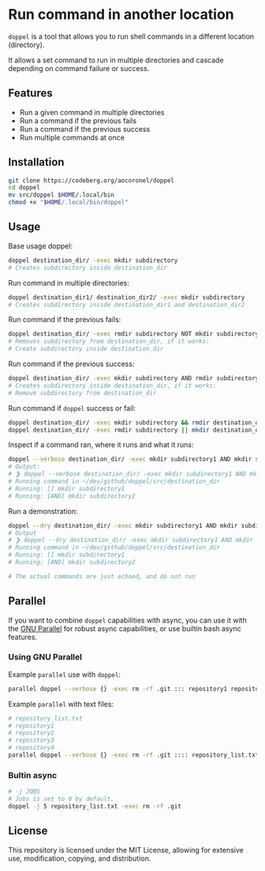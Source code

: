 # Run command in another location

`doppel` is a tool that allows you to run shell commands in a different location (directory).

It allows a set command to run in multiple directories and cascade depending on command failure or success.

## Features

- Run a given command in multiple directories
- Run a command if the previous fails
- Run a command if the previous success
- Run multiple commands at once

## Installation

```bash
git clone https://codeberg.org/aocoronel/doppel
cd doppel
mv src/doppel $HOME/.local/bin
chmod +x "$HOME/.local/bin/doppel"
```

## Usage

Base usage doppel:

```bash
doppel destination_dir/ -exec mkdir subdirectory
# Creates subdirectory inside destination_dir
```

Run command in multiple directories:

```bash
doppel destination_dir1/ destination_dir2/ -exec mkdir subdirectory
# Creates subdirectory inside destination_dir1 and destination_dir2
```

Run command if the previous fails:

```bash
doppel destination_dir/ -exec rmdir subdirectory NOT mkdir subdirectory
# Removes subdirectory from destination_dir, if it works:
# Create subdirectory inside destination_dir
```

Run command if the previous success:

```bash
doppel destination_dir/ -exec mkdir subdirectory AND rmdir subdirectory
# Creates subdirectory inside destination_dir, if it works:
# Remove subdirectory from destination_dir
```

Run command if `doppel` success or fail:

```bash
doppel destination_dir/ -exec mkdir subdirectory && rmdir destination_dir/subdirectory # If success
doppel destination_dir/ -exec rmdir subdirectory || mkdir destination_dir/subdirectory # If fails
```

Inspect if a command ran, where it runs and what it runs:

```bash
doppel --verbose destination_dir/ -exec mkdir subdirectory1 AND mkdir subdirectory2
# Output:
# ❯ doppel --verbose destination_dir/ -exec mkdir subdirectory1 AND mkdir subdirectory2
# Running command in ~/dev/github/doppel/src/destination_dir
# Running: [] mkdir subdirectory1
# Running: [AND] mkdir subdirectory2
```

Run a demonstration:

```bash
doppel --dry destination_dir/ -exec mkdir subdirectory1 AND mkdir subdirectory2
# Output
# ❯ doppel --dry destination_dir/ -exec mkdir subdirectory1 AND mkdir subdirectory2
# Running command in ~/dev/github/doppel/src/destination_dir
# Running: [] mkdir subdirectory1
# Running: [AND] mkdir subdirectory2

# The actual commands are just echoed, and do not run
```

## Parallel

If you want to combine `doppel` capabilities with async, you can use it with the [GNU Parallel](https://www.gnu.org/software/parallel) for robust async capabilities, or use builtin bash async features.

### Using GNU Parallel

Example `parallel` use with `doppel`:

```bash
parallel doppel --verbose {} -exec rm -rf .git ::: repository1 repository2 repository3 repository4
```

Example `parallel` with text files:

```bash
# repository_list.txt
# repository1
# repository2
# repository3
# repository4
parallel doppel --verbose {} -exec rm -rf .git :::: repository_list.txt # Iterates over each folder
```

### Bultin async

```bash
# -j JOBS
# Jobs is set to 0 by default.
doppel -j 5 repository_list.txt -exec rm -rf .git
```

## License

This repository is licensed under the MIT License, allowing for extensive use, modification, copying, and distribution.
